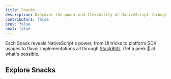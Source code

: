 ```yaml
---
title: Snacks
description: Discover the power and flexibility of NativeScript through our curated selection of 'Snacks' - bite-sized projects designed to inspire and educate.
contributors: false
prev: false
next: false
---
```


Each Snack reveals NativeScript's power, from UI tricks to platform SDK usages to flavor implementations all through [StackBlitz](https://stackblitz.com/). Get a peek 👀 at what's possible.

## Explore Snacks

<script lang="ts" setup>
  const snacks = [
  {
    id: 1,
    title: "Spaceman using just TypeScript",
    href: "https://stackblitz.com/edit/nativescript-spaceman-transition-example?file=app%2Fspace-view.xml",
    description: "Shared Element Transitions using TypeScript.",
    categories: [
      {
        title: "Shared Elements",
        href: "https://docs.nativescript.org/guide/shared-element-transitions",
      },
      {
        title: "TypeScript",
        href: "https://docs.nativescript.org/tutorials/build-a-master-detail-app-with-plain-typescript",
      },
    ],
    videoUrl: "https://youtube.com/embed/hHqlEbU8o2o?si=7SgSCaNuqtRB9-ej",
    videoTitle: "Spaceman using just TypeScript",
  },
  {
    id: 2,
    title: "Spaceman using just Vue 3",
    href: "https://stackblitz.com/edit/nativescript-vue3-spaceman-transition-example?file=app%2Fcomponents%2FSpaceView.vue",
    description: "Shared Element Transitions using Vue 3.",
    categories: [
      {
        title: "Shared Elements",
        href: "https://docs.nativescript.org/guide/shared-element-transitions",
      },
      { title: "Vue", href: "https://nativescript-vue.org" },
    ],
    videoUrl: "https://youtube.com/embed/hHqlEbU8o2o?si=7SgSCaNuqtRB9-ej",
    videoTitle: "Spaceman using just Vue 3",
  },
  {
    id: 3,
    title: "Music Player UI",
    href: "https://stackblitz.com/edit/nativescript-music-player-transition-example?file=app%2Fmain-view.xml",
    description: "Music Player UI with Shared Element Transitions.",
    categories: [
      {
        title: "Shared Elements",
        href: "https://docs.nativescript.org/guide/shared-element-transitions",
      },
      {
        title: "TypeScript",
        href: "https://docs.nativescript.org/tutorials/build-a-master-detail-app-with-plain-typescript",
      },
    ],
    videoUrl: "https://youtube.com/embed/KatL9m7E2XI?feature=share",
    videoTitle: "Music Player UI",
  },
  {
    id: 4,
    title: "Reflective UI",
    href: "https://stackblitz.com/edit/nativescript-reflective-ui?file=src%2Fapp%2Fitem%2Fitems.component.ts",
    description: "Using iOS AVCaptureSession to create live reflective UI mask. Try with your phone in Dark Mode, it's neat!",
    categories: [{ title: "iOS AVCaptureSession", href: "https://developer.apple.com/documentation/avfoundation/avcapturesession?language=objc" }],
    videoUrl: "https://youtube.com/embed/rbF6mYfwnck",
    videoTitle: "NativeScript Reflective UI",
  },
  {
    id: 5,
    title: "Tetris Game with Vue 3",
    href: "https://stackblitz.com/edit/ns-tetris?file=src%2Fcomponents%2FHome.vue",
    description: "Tetris Game with Vue 3.",
    categories: [{ title: "Vue", href: "https://nativescript-vue.org" }],
    videoUrl: "https://youtube.com/embed/To_bycK6BGY",
    videoTitle: "A Tetris Game built with Vue 3",
  },
  {
    id: 6,
    title: "iOS Recognize Text from an Image",
    href: "https://stackblitz.com/edit/nativescript-text-from-image?file=src%2Fapp%2Fhome%2Fhome.component.ts",
    description: "Recognizing text from an Image on iOS.",
    categories: [
      {
        title: "Angular",
        href: "https://docs.nativescript.org/tutorials/build-a-master-detail-app-with-angular",
      },
      {
        title: "iOS Vision Framework",
        href: "https://developer.apple.com/documentation/vision?language=objc",
      },
    ],
    videoUrl: "https://youtube.com/embed/cCqqXezvfWs",
    videoTitle: "iOS Recognize Text from an Image",
  },
  {
    id: 7,
    title: "iOS PDFKit",
    href: "https://stackblitz.com/edit/nativescript-pdfview-via-ios-pdfkit?file=src%2Fapp%2Fnative-pdfview%2Fnative-pdfview.ts",
    description: "Generating and previewing PDFs using iOS PDFKit.",
    categories: [
      {
        title: "Angular",
        href: "https://docs.nativescript.org/tutorials/build-a-master-detail-app-with-angular",
      },
      {
        title: "iOS PDFKit",
        href: "https://developer.apple.com/documentation/pdfkit?language=objc",
      },
    ],
    videoUrl: "https://youtube.com/embed/ucmAXFaFbY0",
    videoTitle: "iOS PDFKit",
  },
  {
    id: 8,
    title: "PDF w/ WKWebView & AndroidPdfViewer",
    href: "https://stackblitz.com/edit/nativescript-pdfviewer?file=src%2Fapp%2Fnative-pdfview%2Findex.ios.ts",
    description: "Rendering PDF with WKWebView on iOS.",
    categories: [
      {
        title: "Angular",
        href: "https://docs.nativescript.org/tutorials/build-a-master-detail-app-with-angular",
      },
      {
        title: "iOS WKWebView",
        href: "https://developer.apple.com/documentation/webkit/wkwebview",
      },
      {
        title: "Gradle AndroidPdfViewer",
        href: "https://github.com/barteksc/AndroidPdfViewer",
      },
    ],
  },
  {
    id: 9,
    title: "Autogrow Textfield",
    href: "https://stackblitz.com/edit/nativescript-ng-textview-autogrow-vs-textfield?file=src%2Fapp%2Fitem%2Fitems.component.html",
    description: "Autogrowing Textfield as you type.",
    categories: [
      {
        title: "Angular",
        href: "https://docs.nativescript.org/tutorials/build-a-master-detail-app-with-angular",
      },
      { title: "TextView", href: "https://docs.nativescript.org/ui/text-view" },
    ],
  },
  {
    id: 10,
    title: "Text to Speech",
    href: "https://stackblitz.com/edit/nativescript-text-to-speech?file=src%2Fapp%2Fspeech%2Findex.ios.ts",
    description: "Simple Text to Speech.",
    categories: [
      {
        title: "Android TextToSpeech",
        href: "https://developer.android.com/reference/android/speech/tts/TextToSpeech",
      },
      {
        title: "iOS AVSpeechUtterance",
        href: "https://developer.apple.com/documentation/avfaudio/avspeechutterance?language=objc",
      },
    ],
  },
  {
    id: 11,
    title: "Battery Level Check",
    href: "https://stackblitz.com/edit/nativescript-battery-level-check?file=app%2Fbattery%2Findex.ios.ts",
    description: "Getting the current battery level.",
    categories: [
      {
        title: "Android Battery Monitoring",
        href: "https://developer.android.com/training/monitoring-device-state/battery-monitoring",
      },
      {
        title: "iOS UIDevice",
        href: "https://developer.apple.com/documentation/uikit/uidevice?language=objc",
      },
    ],
  },
  {
    id: 12,
    title: "Toggle Device Light",
    href: "https://stackblitz.com/edit/nativescript-torch?file=src%2Fapp%2Ftorch%2Findex.ios.ts",
    description: "Toggling the Device Light on and off.",
    categories: [
      {
        title: "Android CameraManager",
        href: "https://developer.android.com/reference/android/hardware/camera2/CameraManager",
      },
      {
        title: "iOS AVCaptureDevice",
        href: "https://developer.apple.com/documentation/avfoundation/avcapturedevice?language=objc",
      },
    ],
  },
  {
    id: 13,
    title: "Using local image assets",
    href: "https://stackblitz.com/edit/nativescript-local-image-asset?file=package.json,src%2Fapp%2Fitem%2Fitems.component.html",
    description: "Using local image assets.",
    categories: [
      { title: "Image", href: "https://docs.nativescript.org/ui/image" },
    ],
  },
  {
    id: 14,
    title: "Checkbox",
    href: "https://stackblitz.com/edit/nativescript-checkbox-example?file=src%2Fapp%2Fitem%2Fitems.component.html",
    description: "Using checkbox components.",
    categories: [
      {
        title: "CheckBox",
        href: "https://github.com/nstudio/nativescript-plugins/blob/main/packages/nativescript-checkbox/README.md",
      },
    ],
  },
  {
    id: 15,
    title: "Dropdown Menus",
    href: "https://stackblitz.com/edit/nativescript-dropdown-menus?file=src%2Fapp%2Fmenu-button%2Findex.ios.ts",
    description: "Using dropdown menus.",
    categories: [
      {
        title: "iOS UIMenu",
        href: "https://developer.apple.com/documentation/uikit/uimenu",
      },
      {
        title: "Android PopupMenu",
        href: "https://developer.android.com/reference/android/widget/PopupMenu",
      },
    ],
    videoUrl: "https://youtube.com/embed/0zE5OjiJTk8",
    videoTitle: "Using dropdown menus with NativeScript",
  },
  {
    id: 16,
    title: "Large Title Display on iOS",
    href: "https://stackblitz.com/edit/nativescript-ios-large-titles-angular?file=src%2Fapp%2Fitem%2Fitems.component.ts",
    description: "How to enable large title displays for iOS navigation with NativeScript using prefersLargeTitles property of UINavigationBar, accessible from every Frame.",
    categories: [
      {
        title: "iOS prefersLargeTitles",
        href: "https://developer.apple.com/documentation/uikit/uinavigationbar/2908999-preferslargetitles?language=objc",
      },
    ],
    videoUrl: "https://youtube.com/embed/bwgVIZSpZ00",
    videoTitle: "Enable large title displays for iOS Navigation",
  },
  {
    id: 17,
    title: "Hardware device volume",
    href: "https://stackblitz.com/edit/nativescript-device-volume?file=src%2Futils%2Fvolume.ts",
    description: "How to get the current device volume using NativeScript on iOS and Android.",
    categories: [
      {
        title: "iOS outputVolume",
        href: "https://developer.apple.com/documentation/avfaudio/avaudiosession/1616533-outputvolume?language=objc",
      },
      {
        title: "Android getStreamVolume",
        href: "https://developer.android.com/reference/android/media/AudioManager#getStreamVolume(int)",
      },
      { title: "Vue", href: "https://nativescript-vue.org" },
    ],
    videoUrl: "https://youtube.com/embed/1DR_9AZrMe4",
    videoTitle: "Adjusting hardware device volume with NativeScript",
  },
  {
    id: 18,
    title: "Top Bar Height",
    href: "https://stackblitz.com/edit/nativescript-topbar-height?file=src%2Fapp%2Futils%2Fdevice.ts",
    description: "How to check the top bar height with NativeScript on iOS and Android.",
    categories: [
      {
        title: "iOS statusBarManager",
        href: "https://developer.apple.com/documentation/uikit/uiwindowscene/3213943-statusbarmanager?language=objc",
      },
      {
        title: "iOS UINavigationBar",
        href: "https://developer.apple.com/documentation/uikit/uinavigationbar?language=objc",
      },
      {
        title: "Android Resources",
        href: "https://developer.android.com/guide/topics/resources/providing-resources",
      },
      { title: "Android bar height id", href: "https://android.googlesource.com/platform/frameworks/base/+/master/core/res/res/values/dimens_material.xml#39" },
    ],
    videoUrl: "https://youtube.com/embed/bXSyBTGJIlc",
    videoTitle: "Top Bar Height with NativeScript",
  },
  {
    id: 19,
    title: "iOS Spotlight Search",
    href: "https://stackblitz.com/edit/nativescript-ios-spotlight-search?file=src%2Fapp%2Fitem%2Fitem.service.ts",
    description: "How to allow app content to be searchable using iOS Core Spotlight.",
    categories: [
      {
        title: "iOS Core Spotlight",
        href: "https://developer.apple.com/documentation/corespotlight",
      },
    ],
    videoUrl: "https://youtube.com/embed/uzzMskFL5g8",
    videoTitle: "Use iOS Spotlight Search with NativeScript",
  },
  // Not ready yet but will discuss with Dylan to update
  // {
  //   id: 15,
  //   title: 'RxDB Angular Lokijs',
  //   href: 'https://stackblitz.com/edit/nativescript-angular-rxdb-lokijs-demo-9ha1fc?file=src%2Fapp%2Fcomponents%2Fhero.component.ts',
  //   description: 'Using RxDB Angular Lokijs.',
  //   categories: [
  //     { 
  //       title: 'Angular',
  //       href: 'https://docs.nativescript.org/tutorials/build-a-master-detail-app-with-angular'
  //     }, 
  //     { 
  //       title: 'RxDB',
  //       href: 'https://rxdb.info/'
  //     }, 
  //     { 
  //       title: 'LokiJS', 
  //       href: 'https://github.com/techfort/LokiJS'
  //     }
  //   ],
  // },
];

</script>

<SnackList :snacks="snacks" />
